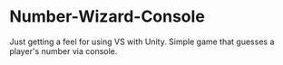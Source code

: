 # Number-Wizard-Console
 Just getting a feel for using VS with Unity. Simple game that guesses a player's number via console.
